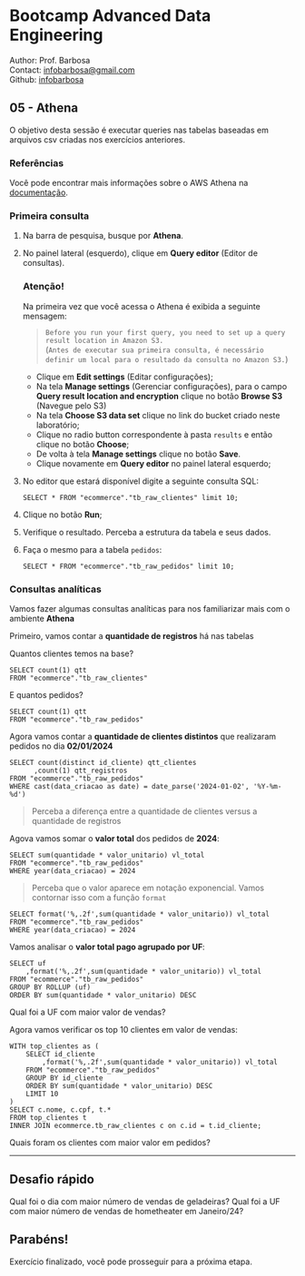# Bootcamp Advanced Data Engineering
Author: Prof. Barbosa<br>
Contact: infobarbosa@gmail.com<br>
Github: [infobarbosa](https://github.com/infobarbosa)

## 05 - Athena

O objetivo desta sessão é executar queries nas tabelas baseadas em arquivos csv criadas nos exercícios anteriores.

### Referências
Você pode encontrar mais informações sobre o AWS Athena na [documentação](https://docs.aws.amazon.com/athena/latest/ug/using-athena-sql.html).

### Primeira consulta
1. Na barra de pesquisa, busque por **Athena**.
2. No painel lateral (esquerdo), clique em **Query editor** (Editor de consultas).

    ### Atenção!
    Na primeira vez que você acessa o Athena é exibida a seguinte mensagem:
    > `Before you run your first query, you need to set up a query result location in Amazon S3.`<br>
    > (`Antes de executar sua primeira consulta, é necessário definir um local para o resultado da consulta no Amazon S3.`)
    
    - Clique em **Edit settings** (Editar configurações);
    - Na tela **Manage settings** (Gerenciar configurações), para o campo **Query result location and encryption** clique no botão **Browse S3** (Navegue pelo S3)
    - Na tela **Choose S3 data set** clique no link do bucket criado neste laboratório;
    - Clique no radio button correspondente à pasta `results` e então clique no botão **Choose**;
    - De volta à tela **Manage settings** clique no botão **Save**.
    - Clique novamente em **Query editor** no painel lateral esquerdo;

3. No editor que estará disponível digite a seguinte consulta SQL:
    ```
    SELECT * FROM "ecommerce"."tb_raw_clientes" limit 10;
    ```
4. Clique no botão **Run**;
5. Verifique o resultado. Perceba a estrutura da tabela e seus dados.
6. Faça o mesmo para a tabela `pedidos`:
    ```
    SELECT * FROM "ecommerce"."tb_raw_pedidos" limit 10;
    ```

### Consultas analíticas

Vamos fazer algumas consultas analíticas para nos familiarizar mais com o ambiente **Athena**

Primeiro, vamos contar a **quantidade de registros** há nas tabelas

Quantos clientes temos na base?
```
SELECT count(1) qtt
FROM "ecommerce"."tb_raw_clientes"
```

E quantos pedidos?
```
SELECT count(1) qtt
FROM "ecommerce"."tb_raw_pedidos"
```

Agora vamos contar a **quantidade de clientes distintos** que realizaram pedidos no dia **02/01/2024**
```
SELECT count(distinct id_cliente) qtt_clientes
      ,count(1) qtt_registros
FROM "ecommerce"."tb_raw_pedidos"
WHERE cast(data_criacao as date) = date_parse('2024-01-02', '%Y-%m-%d')
```

> Perceba a diferença entre a quantidade de clientes versus a quantidade de registros

Agova vamos somar o **valor total** dos pedidos de **2024**:
```
SELECT sum(quantidade * valor_unitario) vl_total
FROM "ecommerce"."tb_raw_pedidos"
WHERE year(data_criacao) = 2024
```

> Perceba que o valor aparece em notação exponencial.
> Vamos contornar isso com a função `format`

```
SELECT format('%,.2f',sum(quantidade * valor_unitario)) vl_total
FROM "ecommerce"."tb_raw_pedidos"
WHERE year(data_criacao) = 2024
```

Vamos analisar o **valor total pago agrupado por UF**:
```
SELECT uf
    ,format('%,.2f',sum(quantidade * valor_unitario)) vl_total
FROM "ecommerce"."tb_raw_pedidos"
GROUP BY ROLLUP (uf)
ORDER BY sum(quantidade * valor_unitario) DESC
```
Qual foi a UF com maior valor de vendas?

Agora vamos verificar os top 10 clientes em valor de vendas:
```
WITH top_clientes as (
    SELECT id_cliente
        ,format('%,.2f',sum(quantidade * valor_unitario)) vl_total
    FROM "ecommerce"."tb_raw_pedidos"
    GROUP BY id_cliente
    ORDER BY sum(quantidade * valor_unitario) DESC
    LIMIT 10
) 
SELECT c.nome, c.cpf, t.*
FROM top_clientes t
INNER JOIN ecommerce.tb_raw_clientes c on c.id = t.id_cliente;

```

Quais foram os clientes com maior valor em pedidos?

--- 

## Desafio rápido
Qual foi o dia com maior número de vendas de geladeiras?
Qual foi a UF com maior número de vendas de hometheater em Janeiro/24?

## Parabéns!
Exercício finalizado, você pode prosseguir para a próxima etapa.